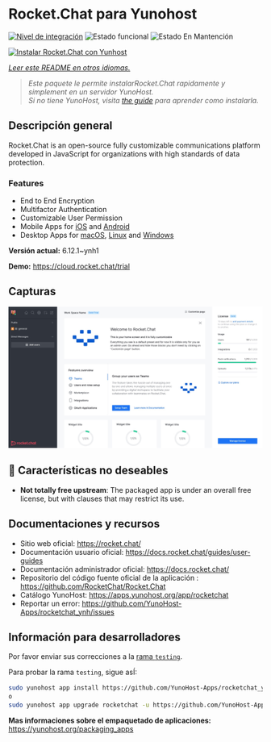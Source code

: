 <!--
Este archivo README esta generado automaticamente<https://github.com/YunoHost/apps/tree/master/tools/readme_generator>
No se debe editar a mano.
-->

# Rocket.Chat para Yunohost

[![Nivel de integración](https://dash.yunohost.org/integration/rocketchat.svg)](https://ci-apps.yunohost.org/ci/apps/rocketchat/) ![Estado funcional](https://ci-apps.yunohost.org/ci/badges/rocketchat.status.svg) ![Estado En Mantención](https://ci-apps.yunohost.org/ci/badges/rocketchat.maintain.svg)

[![Instalar Rocket.Chat con Yunhost](https://install-app.yunohost.org/install-with-yunohost.svg)](https://install-app.yunohost.org/?app=rocketchat)

*[Leer este README en otros idiomas.](./ALL_README.md)*

> *Este paquete le permite instalarRocket.Chat rapidamente y simplement en un servidor YunoHost.*  
> *Si no tiene YunoHost, visita [the guide](https://yunohost.org/install) para aprender como instalarla.*

## Descripción general

Rocket.Chat is an open-source fully customizable communications platform developed in JavaScript for organizations with high standards of data protection.

### Features

- End to End Encryption
- Multifactor Authentication
- Customizable User Permission
- Mobile Apps for [iOS](https://apps.apple.com/app/rocket-chat/id1148741252) and [Android](https://play.google.com/store/apps/details?id=chat.rocket.android)
- Desktop Apps for [macOS](https://apps.apple.com/br/app/rocket-chat/id1086818840), [Linux](https://snapcraft.io/rocketchat-desktop) and [Windows](https://releases.rocket.chat/desktop/latest/download)

**Versión actual:** 6.12.1~ynh1

**Demo:** <https://cloud.rocket.chat/trial>

## Capturas

![Captura de Rocket.Chat](./doc/screenshots/screenshot.jpg)

## :red_circle: Características no deseables

- **Not totally free upstream**: The packaged app is under an overall free license, but with clauses that may restrict its use.

## Documentaciones y recursos

- Sitio web oficial: <https://rocket.chat/>
- Documentación usuario oficial: <https://docs.rocket.chat/guides/user-guides>
- Documentación administrador oficial: <https://docs.rocket.chat/>
- Repositorio del código fuente oficial de la aplicación : <https://github.com/RocketChat/Rocket.Chat>
- Catálogo YunoHost: <https://apps.yunohost.org/app/rocketchat>
- Reportar un error: <https://github.com/YunoHost-Apps/rocketchat_ynh/issues>

## Información para desarrolladores

Por favor enviar sus correcciones a la [rama `testing`](https://github.com/YunoHost-Apps/rocketchat_ynh/tree/testing).

Para probar la rama `testing`, sigue asÍ:

```bash
sudo yunohost app install https://github.com/YunoHost-Apps/rocketchat_ynh/tree/testing --debug
o
sudo yunohost app upgrade rocketchat -u https://github.com/YunoHost-Apps/rocketchat_ynh/tree/testing --debug
```

**Mas informaciones sobre el empaquetado de aplicaciones:** <https://yunohost.org/packaging_apps>
